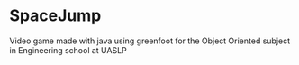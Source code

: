 # SpaceJump
Video game made with java using greenfoot for the Object Oriented subject in Engineering school at UASLP   
